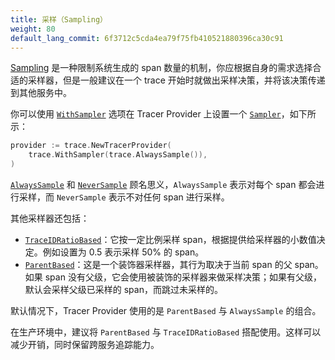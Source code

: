```yaml
---
title: 采样（Sampling）
weight: 80
default_lang_commit: 6f3712c5cda4ea79f75fb410521880396ca30c91
---
```


[Sampling](/docs/concepts/sampling/) 是一种限制系统生成的 span 数量的机制，你应根据自身的需求选择合适的采样器，但是一般建议在一个 trace 开始时就做出采样决策，并将该决策传递到其他服务中。

你可以使用 [`WithSampler`](https://pkg.go.dev/go.opentelemetry.io/otel/sdk/trace#WithSampler)
选项在 Tracer Provider 上设置一个
[`Sampler`](https://pkg.go.dev/go.opentelemetry.io/otel/sdk/trace#Sampler)，如下所示：

```go
provider := trace.NewTracerProvider(
    trace.WithSampler(trace.AlwaysSample()),
)
```

[`AlwaysSample`](https://pkg.go.dev/go.opentelemetry.io/otel/sdk/trace#AlwaysSample)
和
[`NeverSample`](https://pkg.go.dev/go.opentelemetry.io/otel/sdk/trace#NeverSample)
顾名思义，`AlwaysSample` 表示对每个 span 都会进行采样，而 `NeverSample` 表示不对任何 span 进行采样。

其他采样器还包括：

- [`TraceIDRatioBased`](https://pkg.go.dev/go.opentelemetry.io/otel/sdk/trace#TraceIDRatioBased)：它按一定比例采样 span，根据提供给采样器的小数值决定。例如设置为 0.5 表示采样 50% 的 span。
- [`ParentBased`](https://pkg.go.dev/go.opentelemetry.io/otel/sdk/trace#ParentBased)：这是一个装饰器采样器，其行为取决于当前 span 的父 span。如果 span 没有父级，它会使用被装饰的采样器来做采样决策；如果有父级，默认会采样父级已采样的 span，而跳过未采样的。

默认情况下，Tracer Provider 使用的是 `ParentBased` 与 `AlwaysSample` 的组合。

在生产环境中，建议将 `ParentBased` 与 `TraceIDRatioBased` 搭配使用。这样可以减少开销，同时保留跨服务追踪能力。
